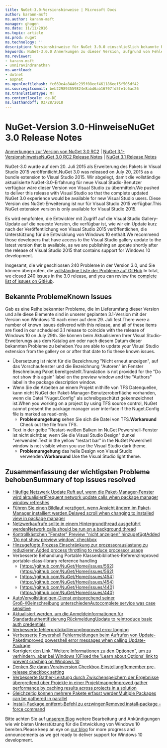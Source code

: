 ```yaml
---
title: NuGet-3.0-Versionshinweise | Microsoft Docs
author: karann-msft
ms.author: karann-msft
manager: ghogen
ms.date: 11/11/2016
ms.topic: article
ms.prod: nuget
ms.technology: ''
description: Versionshinweise für NuGet 3.0.0 einschließlich bekannte Probleme, Fehlerbehebungen, Funktionen und Archivierung von dcrs Design.
keywords: NuGet-3.0.0 Anmerkungen zu dieser Version, aufgrund von Fehlerbehebungen, bekannte Probleme, zusätzliche Funktionen, Archivierung von dcrs Design
ms.reviewer:
- karann-msft
- unniravindranathan
ms.workload:
- dotnet
- aspnet
ms.openlocfilehash: fc669e4a8440c295f08eef461186eef5f505df42
ms.sourcegitcommit: beb229893559824e8abd6ab16707fd5fe1c6ac26
ms.translationtype: MT
ms.contentlocale: de-DE
ms.lasthandoff: 03/28/2018
---
```

# <a name="nuget-30-release-notes"></a><span data-ttu-id="98398-104">NuGet-Version 3.0-Hinweise</span><span class="sxs-lookup"><span data-stu-id="98398-104">NuGet 3.0 Release Notes</span></span>

<span data-ttu-id="98398-105">[Anmerkungen zur Version von NuGet 3.0 RC2](../release-notes/nuget-3.0-RC2.md) | [NuGet 3.1-Versionshinweise](../release-notes/nuget-3.1.md)</span><span class="sxs-lookup"><span data-stu-id="98398-105">[NuGet 3.0 RC2 Release Notes](../release-notes/nuget-3.0-RC2.md) | [NuGet 3.1 Release Notes](../release-notes/nuget-3.1.md)</span></span>

<span data-ttu-id="98398-106">NuGet-3.0 wurde auf dem 20. Juli 2015 als Erweiterung des Pakets in Visual Studio 2015 veröffentlicht.</span><span class="sxs-lookup"><span data-stu-id="98398-106">NuGet 3.0 was released on July 20, 2015 as a bundle extension to Visual Studio 2015.</span></span> <span data-ttu-id="98398-107">Wir abgelegt, damit die vollständige aktualisierte NuGet-3.0-Erfahrung für neue Visual Studio-Benutzer verfügbar wäre dieser Version von Visual Studio zu übermitteln.</span><span class="sxs-lookup"><span data-stu-id="98398-107">We pushed to deliver this release with Visual Studio so that the complete updated NuGet 3.0 experience would be available for new Visual Studio users.</span></span> <span data-ttu-id="98398-108">Diese Version des NuGet-Erweiterung ist nur für Visual Studio 2015 verfügbar.</span><span class="sxs-lookup"><span data-stu-id="98398-108">This NuGet extension version is only available for Visual Studio 2015.</span></span>

<span data-ttu-id="98398-109">Es wird empfohlen, die Entwickler mit Zugriff auf die Visual Studio Gallery-Update auf die neueste Version, die verfügbar ist, wie wir ein Update kurz nach der Veröffentlichung von Visual Studio 2015 veröffentlichen, die Unterstützung für die Entwicklung von Windows 10 enthält.</span><span class="sxs-lookup"><span data-stu-id="98398-109">We recommend those developers that have access to the Visual Studio gallery update to the latest version that is available, as we are publishing an update shortly after the release of Visual Studio 2015 that contains support for Windows 10 development.</span></span>

<span data-ttu-id="98398-110">Insgesamt, die wir geschlossen 240 Probleme in der Version 3.0, und Sie können überprüfen, die [vollständige Liste der Probleme auf GitHub](https://github.com/NuGet/Home/issues?q=milestone%3A3.0.0-RTM+is%3Aclosed).</span><span class="sxs-lookup"><span data-stu-id="98398-110">In total, we closed 240 issues in the 3.0 release, and you can review the [complete list of issues on GitHub](https://github.com/NuGet/Home/issues?q=milestone%3A3.0.0-RTM+is%3Aclosed).</span></span>

## <a name="known-issues"></a><span data-ttu-id="98398-111">Bekannte Probleme</span><span class="sxs-lookup"><span data-stu-id="98398-111">Known Issues</span></span>

<span data-ttu-id="98398-112">Gab es eine Reihe bekannter Probleme, die im Lieferumfang dieser Version und alle diese Elemente sind in unserer geplanten 3.1-Version mit der Version von Windows 10 nach einer auf dem 29. Juli fest.</span><span class="sxs-lookup"><span data-stu-id="98398-112">There were a number of known issues delivered with this release, and all of these items are fixed in our scheduled 3.1 release to coincide with the release of Windows 10 on July 29th.</span></span>  <span data-ttu-id="98398-113">Sie können beim Aktualisieren Ihrer Visual Studio-Erweiterungs aus dem Katalog am oder nach diesem Datum dieser bekannten Probleme zu beheben.</span><span class="sxs-lookup"><span data-stu-id="98398-113">You are able to update your Visual Studio extension from the gallery on or after that date to fix these known issues.</span></span>

*  <span data-ttu-id="98398-114">Übersetzung ist nicht für die Bezeichnung "Nicht erneut anzeigen", auf das Vorschaufenster und die Bezeichnung "Autoren" im Fenster Beschreibung Paket bereitgestellt.</span><span class="sxs-lookup"><span data-stu-id="98398-114">Translation is not provided for the "Do not show this again" label on the preview window and the "Authors" label in the package description window.</span></span>
*  <span data-ttu-id="98398-115">Wenn Sie die Arbeiten an einem Projekt mithilfe von TFS Datenquellen, kann nicht NuGet der Paket-Manager-Benutzeroberfläche vorhanden, wenn die Datei "Nuget.Config" als schreibgeschützt gekennzeichnet ist.</span><span class="sxs-lookup"><span data-stu-id="98398-115">When you working on a project by using TFS source control, NuGet cannot present the package manager user interface if the Nuget.Config file is marked as read-only.</span></span>
   * <span data-ttu-id="98398-116">**Problemumgehung** sehen Sie sich die Datei von TFS.</span><span class="sxs-lookup"><span data-stu-id="98398-116">**Workaround** Check out the file from TFS.</span></span>
*  <span data-ttu-id="98398-117">Text in der gelbe "Restart-weißen Balken im NuGet Powershell-Fenster ist nicht sichtbar, wenn Sie die Visual Studio Design" dunkel "verwenden.</span><span class="sxs-lookup"><span data-stu-id="98398-117">Text in the yellow "restart bar" in the NuGet Powershell window is not visible when you use the Visual Studio dark theme.</span></span>
   * <span data-ttu-id="98398-118">**Problemumgehung** das helle Design von Visual Studio verwenden.</span><span class="sxs-lookup"><span data-stu-id="98398-118">**Workaround** Use the Visual Studio light theme.</span></span>


## <a name="summary-of-top-issues-resolved"></a><span data-ttu-id="98398-119">Zusammenfassung der wichtigsten Probleme behoben</span><span class="sxs-lookup"><span data-stu-id="98398-119">Summary of top issues resolved</span></span>

* [<span data-ttu-id="98398-120">Häufige Netzwerk Update Ruft auf, wenn die Paket-Manager-Fenster wird aktualisiert</span><span class="sxs-lookup"><span data-stu-id="98398-120">Frequent network update calls when package manager window refreshes</span></span>](https://github.com/NuGet/Home/issues/515)
* [<span data-ttu-id="98398-121">Führen Sie einen Bildlauf verzögert, wenn Ansicht ändern im Paket-Manager installiert werden.</span><span class="sxs-lookup"><span data-stu-id="98398-121">Delayed scroll when changing to installed view in package manager</span></span>](https://github.com/NuGet/Home/issues/519)
* [<span data-ttu-id="98398-122">Netzwerkaufrufe sollte in einem Hintergrundthread ausgeführt werden</span><span class="sxs-lookup"><span data-stu-id="98398-122">Network calls should be run on a background thread</span></span>](https://github.com/NuGet/Home/issues/516)
* [<span data-ttu-id="98398-123">Kontrollkästchen "Fenster" Preview "nicht anzeigen" hinzugefügt</span><span class="sxs-lookup"><span data-stu-id="98398-123">Added 'Do not show preview window' checkbox</span></span>](https://github.com/NuGet/Home/issues/566)
* [<span data-ttu-id="98398-124">Hinzugefügte Prozess Einschränkung zur prozessorauslastung zu reduzieren.</span><span class="sxs-lookup"><span data-stu-id="98398-124">Added process throttling to reduce processor usage</span></span>](https://github.com/NuGet/Home/issues/356)
* <span data-ttu-id="98398-125">Verbesserte Behandlung Portable Klassenbibliothek-Referenz</span><span class="sxs-lookup"><span data-stu-id="98398-125">Improved portable-class-library reference handling</span></span>
    * [https://github.com/NuGet/Home/issues/562](https://github.com/NuGet/Home/issues/562)
    * [https://github.com/NuGet/Home/issues/454](https://github.com/NuGet/Home/issues/454)
    * [https://github.com/NuGet/Home/issues/440](https://github.com/NuGet/Home/issues/440)
* [<span data-ttu-id="98398-126">AutoVervollständigen-Dienst entsprechend seiner Groß-/Kleinschreibung unterschieden</span><span class="sxs-lookup"><span data-stu-id="98398-126">Autocomplete service was case sensitive</span></span>](https://github.com/NuGet/Home/issues/198)
* [<span data-ttu-id="98398-127">Aktualisiert werden, um die Anmeldeinformationen für Standardauthentifizierung Rückmeldung</span><span class="sxs-lookup"><span data-stu-id="98398-127">Update to reintroduce basic auth credentials</span></span>](https://github.com/NuGet/Home/issues/456)
* [<span data-ttu-id="98398-128">Verbesserte fehlerprotokollierung</span><span class="sxs-lookup"><span data-stu-id="98398-128">Improved error logging</span></span>](https://github.com/NuGet/Home/issues/407)
* [<span data-ttu-id="98398-129">Verbesserte Powershell Fehlermeldungen beim Aufrufen von Update-Paket</span><span class="sxs-lookup"><span data-stu-id="98398-129">Improved powershell error messages when calling Update-Package</span></span>](https://github.com/NuGet/Home/issues/5)
* [<span data-ttu-id="98398-130">Korrigiert den Link "Weitere Informationen zu den Optionen", um zu verhindern, aber bei Windows 10</span><span class="sxs-lookup"><span data-stu-id="98398-130">Fixed the 'Learn about Options' link to prevent crashing on Windows 10</span></span>](https://github.com/NuGet/Home/issues/822)
* [<span data-ttu-id="98398-131">Denken Sie daran Vorabversion Checkbox-Einstellung</span><span class="sxs-lookup"><span data-stu-id="98398-131">Remember pre-release checkbox setting</span></span>](https://github.com/NuGet/Home/issues/732)
* [<span data-ttu-id="98398-132">Verbesserte Gather-Leistung durch Zwischenspeichern der Ergebnisse übergreifend über Projekte in einer Projektmappe</span><span class="sxs-lookup"><span data-stu-id="98398-132">Improved gather performance by caching results across projects in a solution</span></span>](https://github.com/NuGet/Home/issues/721)
* [<span data-ttu-id="98398-133">Gleichzeitig können mehrere Pakete erfasst werden</span><span class="sxs-lookup"><span data-stu-id="98398-133">Multiple Packages can be gathered in parallel</span></span>](https://github.com/NuGet/Home/issues/713)
* [<span data-ttu-id="98398-134">Install-Package entfernt-Befehl zu erzwingen</span><span class="sxs-lookup"><span data-stu-id="98398-134">Removed install-package -force command</span></span>](https://github.com/NuGet/Home/issues/697)

<span data-ttu-id="98398-135">Bitte achten Sie auf [unserem Blog](http://blog.nuget.org) weitere Bearbeitung und Ankündigungen wie wir bieten Unterstützung für die Entwicklung von Windows 10 bereiten.</span><span class="sxs-lookup"><span data-stu-id="98398-135">Please keep an eye on [our blog](http://blog.nuget.org) for more progress and announcements as we get ready to deliver support for Windows 10 development.</span></span>